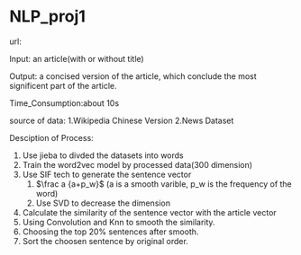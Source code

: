 # NLP_proj1
url:

Input: an article(with or without title)

Output: a concised version of the article, which conclude the most significent part of the article.

Time_Consumption:about 10s

source of data:
1.Wikipedia Chinese Version
2.News Dataset

Desciption of Process:
1. Use jieba to divded the datasets into words
2. Train the word2vec model by processed data(300 dimension)
3. Use SIF tech to generate the sentence vector
    1. $\frac a {a+p_w}$ (a is a smooth varible, p_w is the frequency of the word)
    2. Use SVD to decrease the dimension
4. Calculate the similarity of the sentence vector with the article vector
5. Using Convolution and Knn to smooth the similarity.
6. Choosing the top 20% sentences after smooth.
7. Sort the choosen sentence by original order.
